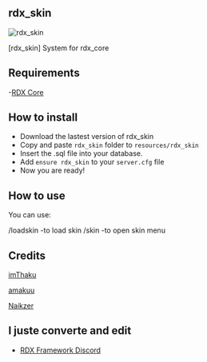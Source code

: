 ## rdx_skin
![rdx_skin](https://cdn.discordapp.com/attachments/842208552927100938/886036939499790416/skins.png)

[rdx_skin] System for rdx_core

## Requirements
-[RDX Core](https://github.com/Redm-Extended-PT/rdx_core)

## How to install
* Download the lastest version of rdx_skin
* Copy and paste ```rdx_skin``` folder to ```resources/rdx_skin```
* Insert the .sql file into your database.
* Add ```ensure rdx_skin``` to your ```server.cfg``` file
* Now you are ready!

## How to use
You can use:

/loadskin -to load skin
/skin -to open skin menu

## Credits

[imThaku](https://github.com/imThaku)

[amakuu](http://github.com/amakuu)

[Naikzer](https://github.com/Naikzer) 

## I juste converte and edit
- [RDX Framework Discord](https://discord.gg/VkhUUGHpNs)
